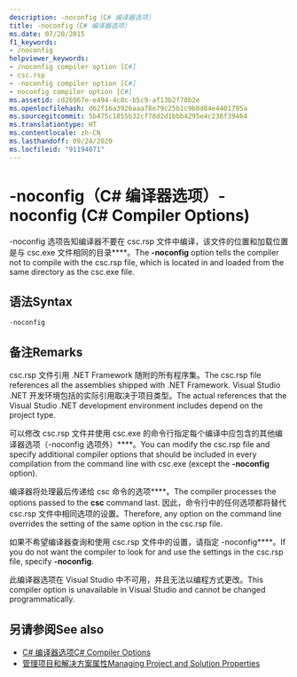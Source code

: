 ```yaml
---
description: -noconfig（C# 编译器选项）
title: -noconfig（C# 编译器选项）
ms.date: 07/20/2015
f1_keywords:
- /noconfig
helpviewer_keywords:
- /noconfig compiler option [C#]
- csc.rsp
- -noconfig compiler option [C#]
- noconfig compiler option [C#]
ms.assetid: cd26967e-e494-4c8c-b5c9-af13b2f78b2e
ms.openlocfilehash: d62f16a3926aaa78e79c25b1c9b8d84e4401795a
ms.sourcegitcommit: 5b475c1855b32cf78d2d1bbb4295e4c236f39464
ms.translationtype: HT
ms.contentlocale: zh-CN
ms.lasthandoff: 09/24/2020
ms.locfileid: "91194071"
---
```

# <a name="-noconfig-c-compiler-options"></a><span data-ttu-id="a003b-103">-noconfig（C# 编译器选项）</span><span class="sxs-lookup"><span data-stu-id="a003b-103">-noconfig (C# Compiler Options)</span></span>

<span data-ttu-id="a003b-104">-noconfig 选项告知编译器不要在 csc.rsp 文件中编译，该文件的位置和加载位置是与 csc.exe 文件相同的目录\*\*\*\*。</span><span class="sxs-lookup"><span data-stu-id="a003b-104">The **-noconfig** option tells the compiler not to compile with the csc.rsp file, which is located in and loaded from the same directory as the csc.exe file.</span></span>  
  
## <a name="syntax"></a><span data-ttu-id="a003b-105">语法</span><span class="sxs-lookup"><span data-stu-id="a003b-105">Syntax</span></span>  
  
```console  
-noconfig  
```  
  
## <a name="remarks"></a><span data-ttu-id="a003b-106">备注</span><span class="sxs-lookup"><span data-stu-id="a003b-106">Remarks</span></span>  

 <span data-ttu-id="a003b-107">csc.rsp 文件引用 .NET Framework 随附的所有程序集。</span><span class="sxs-lookup"><span data-stu-id="a003b-107">The csc.rsp file references all the assemblies shipped with .NET Framework.</span></span> <span data-ttu-id="a003b-108">Visual Studio .NET 开发环境包括的实际引用取决于项目类型。</span><span class="sxs-lookup"><span data-stu-id="a003b-108">The actual references that the Visual Studio .NET development environment includes depend on the project type.</span></span>  
  
 <span data-ttu-id="a003b-109">可以修改 csc.rsp 文件并使用 csc.exe 的命令行指定每个编译中应包含的其他编译器选项（-noconfig 选项外）\*\*\*\*。</span><span class="sxs-lookup"><span data-stu-id="a003b-109">You can modify the csc.rsp file and specify additional compiler options that should be included in every compilation from the command line with csc.exe (except the **-noconfig** option).</span></span>  
  
 <span data-ttu-id="a003b-110">编译器将处理最后传递给 csc 命令的选项\*\*\*\*。</span><span class="sxs-lookup"><span data-stu-id="a003b-110">The compiler processes the options passed to the **csc** command last.</span></span> <span data-ttu-id="a003b-111">因此，命令行中的任何选项都将替代 csc.rsp 文件中相同选项的设置。</span><span class="sxs-lookup"><span data-stu-id="a003b-111">Therefore, any option on the command line overrides the setting of the same option in the csc.rsp file.</span></span>  
  
 <span data-ttu-id="a003b-112">如果不希望编译器查询和使用 csc.rsp 文件中的设置，请指定 -noconfig\*\*\*\*。</span><span class="sxs-lookup"><span data-stu-id="a003b-112">If you do not want the compiler to look for and use the settings in the csc.rsp file, specify **-noconfig**.</span></span>  
  
 <span data-ttu-id="a003b-113">此编译器选项在 Visual Studio 中不可用，并且无法以编程方式更改。</span><span class="sxs-lookup"><span data-stu-id="a003b-113">This compiler option is unavailable in Visual Studio and cannot be changed programmatically.</span></span>  
  
## <a name="see-also"></a><span data-ttu-id="a003b-114">另请参阅</span><span class="sxs-lookup"><span data-stu-id="a003b-114">See also</span></span>

- [<span data-ttu-id="a003b-115">C# 编译器选项</span><span class="sxs-lookup"><span data-stu-id="a003b-115">C# Compiler Options</span></span>](./index.md)
- [<span data-ttu-id="a003b-116">管理项目和解决方案属性</span><span class="sxs-lookup"><span data-stu-id="a003b-116">Managing Project and Solution Properties</span></span>](/visualstudio/ide/managing-project-and-solution-properties)
